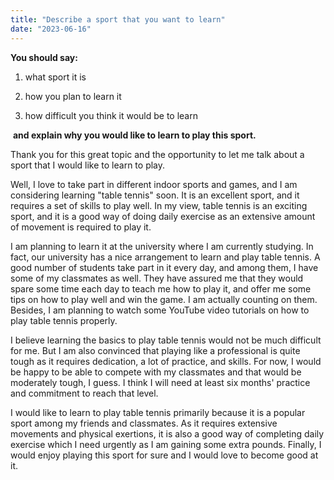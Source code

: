 ```yaml
---
title: "Describe a sport that you want to learn"
date: "2023-06-16"
---
```


**You should say:**

1. what sport it is

3. how you plan to learn it

5. how difficult you think it would be to learn

 **and explain why you would like to learn to play this sport.** 

Thank you for this great topic and the opportunity to let me talk about a sport that I would like to learn to play.

Well, I love to take part in different indoor sports and games, and I am considering learning "table tennis" soon. It is an excellent sport, and it requires a set of skills to play well. In my view, table tennis is an exciting sport, and it is a good way of doing daily exercise as an extensive amount of movement is required to play it.

I am planning to learn it at the university where I am currently studying. In fact, our university has a nice arrangement to learn and play table tennis. A good number of students take part in it every day, and among them, I have some of my classmates as well. They have assured me that they would spare some time each day to teach me how to play it, and offer me some tips on how to play well and win the game. I am actually counting on them. Besides, I am planning to watch some YouTube video tutorials on how to play table tennis properly.  
  
I believe learning the basics to play table tennis would not be much difficult for me. But I am also convinced that playing like a professional is quite tough as it requires dedication, a lot of practice, and skills. For now, I would be happy to be able to compete with my classmates and that would be moderately tough, I guess. I think I will need at least six months' practice and commitment to reach that level.

I would like to learn to play table tennis primarily because it is a popular sport among my friends and classmates. As it requires extensive movements and physical exertions, it is also a good way of completing daily exercise which I need urgently as I am gaining some extra pounds. Finally, I would enjoy playing this sport for sure and I would love to become good at it.
